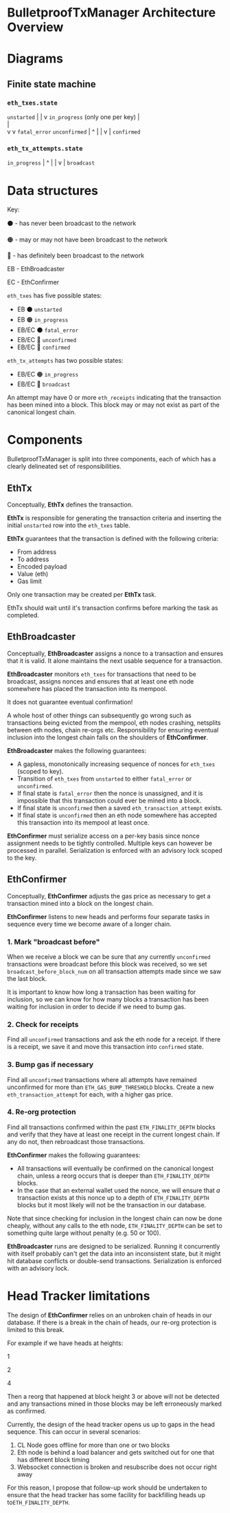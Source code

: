 # BulletproofTxManager Architecture Overview

# Diagrams

## Finite state machine

### `eth_txes.state`

`unstarted`
|
|
v
`in_progress` (only one per key)
|                  \
|                   \
v                    v
`fatal_error`     `unconfirmed`
                    |   ^
                    |   |
                    v   |
                  `confirmed`

### `eth_tx_attempts.state`

`in_progress`
|   ^
|   |
v   |
`broadcast`

# Data structures

Key:

⚫️ - has never been broadcast to the network

🟠 - may or may not have been broadcast to the network

🔵 - has definitely been broadcast to the network

EB - EthBroadcaster

EC - EthConfirmer

`eth_txes` has five possible states:

- EB ⚫️ `unstarted`
- EB 🟠 `in_progress`
- EB/EC ⚫️ `fatal_error`
- EB/EC 🔵 `unconfirmed`
- EB/EC 🔵 `confirmed`

`eth_tx_attempts` has two possible states:

- EB/EC 🟠 `in_progress`
- EB/EC 🔵 `broadcast`

An attempt may have 0 or more `eth_receipts` indicating that the transaction has been mined into a block. This block may or may not exist as part of the canonical longest chain.

# Components

BulletproofTxManager is split into three components, each of which has a clearly delineated set of responsibilities.

## EthTx

Conceptually, **EthTx** defines the transaction.

**EthTx** is responsible for generating the transaction criteria and inserting the initial `unstarted` row into the `eth_txes` table.

**EthTx** guarantees that the transaction is defined with the following criteria:

- From address
- To address
- Encoded payload
- Value (eth)
- Gas limit

Only one transaction may be created per **EthTx** task.

EthTx should wait until it's transaction confirms before marking the task as completed.

## EthBroadcaster

Conceptually, **EthBroadcaster** assigns a nonce to a transaction and ensures that it is valid. It alone maintains the next usable sequence for a transaction.

**EthBroadcaster** monitors `eth_txes` for transactions that need to be broadcast, assigns nonces and ensures that at least one eth node somewhere has placed the transaction into its mempool.

It does not guarantee eventual confirmation!

A whole host of other things can subsequently go wrong such as transactions being evicted from the mempool, eth nodes crashing, netsplits between eth nodes, chain re-orgs etc. Responsibility for ensuring eventual inclusion into the longest chain falls on the shoulders of **EthConfirmer**.

**EthBroadcaster** makes the following guarantees:

- A gapless, monotonically increasing sequence of nonces for `eth_txes` (scoped to key).
- Transition of `eth_txes` from `unstarted` to either `fatal_error` or `unconfirmed`.
- If final state is `fatal_error` then the nonce is unassigned, and it is impossible that this transaction could ever be mined into a block.
- If final state is `unconfirmed` then a saved `eth_transaction_attempt` exists.
- If final state is `unconfirmed` then an eth node somewhere has accepted this transaction into its mempool at least once.

**EthConfirmer** must serialize access on a per-key basis since nonce assignment needs to be tightly controlled. Multiple keys can however be processed in parallel. Serialization is enforced with an advisory lock scoped to the key.

## EthConfirmer

Conceptually, **EthConfirmer** adjusts the gas price as necessary to get a transaction mined into a block on the longest chain.

**EthConfirmer** listens to new heads and performs four separate tasks in sequence every time we become aware of a longer chain.

### 1. Mark "broadcast before"

When we receive a block we can be sure that any currently `unconfirmed` transactions were broadcast before this block was received, so we set `broadcast_before_block_num` on all transaction attempts made since we saw the last block.

It is important to know how long a transaction has been waiting for inclusion, so we can know for how many blocks a transaction has been waiting for inclusion in order to decide if we need to bump gas.

### 2. Check for receipts

Find all `unconfirmed` transactions and ask the eth node for a receipt. If there is a receipt, we save it and move this transaction into `confirmed` state.

### 3. Bump gas if necessary

Find all `unconfirmed` transactions where all attempts have remained unconfirmed for more than `ETH_GAS_BUMP_THRESHOLD` blocks. Create a new `eth_transaction_attempt` for each, with a higher gas price.

### 4. Re-org protection

Find all transactions confirmed within the past `ETH_FINALITY_DEPTH` blocks and verify that they have at least one receipt in the current longest chain. If any do not, then rebroadcast those transactions.

**EthConfirmer** makes the following guarantees:

- All transactions will eventually be confirmed on the canonical longest chain, unless a reorg occurs that is deeper than `ETH_FINALITY_DEPTH` blocks.
- In the case that an external wallet used the nonce, we will ensure that *a* transaction exists at this nonce up to a depth of `ETH_FINALITY_DEPTH` blocks but it most likely will not be the transaction in our database.

Note that since checking for inclusion in the longest chain can now be done cheaply, without any calls to the eth node, `ETH_FINALITY_DEPTH` can be set to something quite large without penalty (e.g. 50 or 100).

**EthBroadcaster** runs are designed to be serialized. Running it concurrently with itself probably can't get the data into an inconsistent state, but it might hit database conflicts or double-send transactions. Serialization is enforced with an advisory lock.

# Head Tracker limitations

The design of **EthConfirmer** relies on an unbroken chain of heads in our database. If there is a break in the chain of heads, our re-org protection is limited to this break.

For example if we have heads at heights:

1

2

4

Then a reorg that happened at block height 3 or above will not be detected and any transactions mined in those blocks may be left erroneously marked as confirmed.

Currently, the design of the head tracker opens us up to gaps in the head sequence. This can occur in several scenarios:

1. CL Node goes offline for more than one or two blocks
2. Eth node is behind a load balancer and gets switched out for one that has different block timing
3. Websocket connection is broken and resubscribe does not occur right away

For this reason, I propose that follow-up work should be undertaken to ensure that the head tracker has some facility for backfilling heads up to`ETH_FINALITY_DEPTH`.
